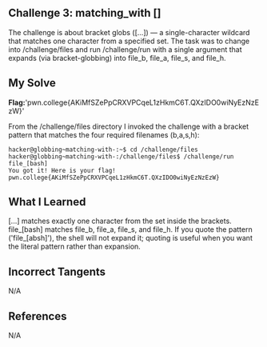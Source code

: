 ## Challenge 3: matching_with []

The challenge is about bracket globs ([...]) — a single-character wildcard that matches one character from a specified set. The task was to change into /challenge/files and run /challenge/run with a single argument that expands (via bracket-globbing) into file_b, file_a, file_s, and file_h.


## My Solve 
**Flag:**'pwn.college{AKiMfSZePpCRXVPCqeL1zHkmC6T.QXzIDO0wiNyEzNzEzW}'

From the /challenge/files directory I invoked the challenge with a bracket pattern that matches the four required filenames (b,a,s,h):

```
hacker@globbing~matching-with-:~$ cd /challenge/files
hacker@globbing~matching-with-:/challenge/files$ /challenge/run file_[bash]
You got it! Here is your flag!
pwn.college{AKiMfSZePpCRXVPCqeL1zHkmC6T.QXzIDO0wiNyEzNzEzW}

```

## What I Learned

[...] matches exactly one character from the set inside the brackets. file_[bash] matches file_b, file_a, file_s, and file_h.
If you quote the pattern ('file_[absh]'), the shell will not expand it; quoting is useful when you want the literal pattern rather than expansion.



## Incorrect Tangents
   
N/A


## References

N/A
